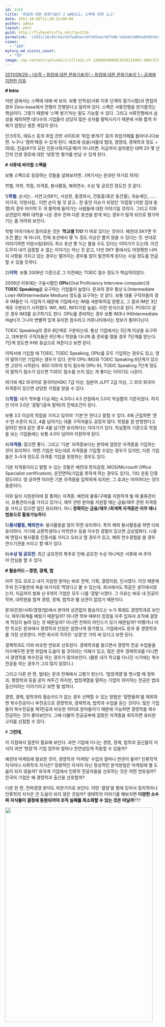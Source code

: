 ```yaml
---
id: 2124
title: '취업에 대한 문화기술지 2 &#8211; 스펙에 대한 소고'
date: 2011-10-05T11:20:11+00:00
author: admin
layout: post
guid: http://flyhendrixfly.net/?p=2124
permalink: '/2011/10/05/%ec%b7%a8%ec%97%85%ec%97%90-%eb%8c%80%ed%95%9c-%eb%ac%b8%ed%99%94%ea%b8%b0%ec%88%a0%ec%a7%80-2-%ec%8a%a4%ed%8e%99%ec%97%90-%eb%8c%80%ed%95%9c-%ec%86%8c%ea%b3%a0/'
views:
  - "389"
mytory_md_visits_count:
  - "70"
image: /wp-content/uploads/1/cfile22.uf.120A993B4E8C3D36215803-480x372.jpg
---
```

<a href="http://flyinghendrix.tistory.com/840" target="_blank">2011/09/29 &#8211; [습작 &#8211; 취업에 대한 문화기술지] &#8211; 취업에 대한 문화기술지 1 &#8211; 공채에 지원한 이유</a>

**<font class="Apple-style-span" color="#000000"># Intro</font>**
  
이번 글에서는 스펙에 대해 써 보자. 보통 인적성(서류 이후 단계의 필기시험)과 면접의 경우 Zero-base에서 전형이 진행된다고 알려져 있다. 스펙은 서류전형을 판가름짓는 핵심이다. 그렇기 때문에 &#8216;스펙 쌓기&#8217;라는 말도 가능할 수 있다. 그리고 서류전형에서 삼성을 제외하면 대다수의 기업들이 상당히 많은 숫자를 탈락시키기 때문에 서류 합격 자체가 엄청난 생존 게임이 된다.

인크루트, 에듀스 등의 취업 관련 사이트와&nbsp;&#8216;취업 뽀개기&#8217; 등의 취업카페를 돌아다니다보면. 누구나 &#8216;겸허&#8217;해질 수 있게 된다. 애초에 성골(서울대 법대, 경영대, 경제학과 정도 + 의대), 진골(KY의 모든 인문사회/이공계)이 아니라면. 지금까지 살아왔던 대략 20 몇 년 간의 인생 경로에 대한 &#8216;냉정&#8217;한 평가를 만날 수 있게 된다.

**\# 서류에 써야할 스펙들**
  
보통 스펙으로 등장하는 것들을 살펴보자면.. (여기서는 문과만 하기로 하자)
  
학벌, 어학, 학점, 자격증, 봉사활동, 해외연수, 수상 및 공모전 정도인 것 같다.

1)**<font class="Apple-style-span" color="#112a75">학벌</font>**: 순서는.. 서연고(SKY), 서성한, 중경외시, 건동홍(혹은 동건홍), 국숭세단, &#8230;.. 지거국, 지방사립.. 이런 순이 될 것 같고.. 한 동안 이슈가 되었던 &#8216;지잡동'(지방 잡대 동맹)의 경우 마지막 두 개 블럭에 들어가는 사람들에 대한 이야기일 것이다. 그리고 이와 상관없이 해외 대학을 나온 경우 전혀 다른 포션을 받게 되는 경우가 많게 되므로 평가하기는 좀 어려워 보인다.

학벌 이야기에서 흥미로운 것은 &#8216;**학교별 T/O**&#8216;가 따로 있다는 것이다. 예컨대 SKY면 무조건 뽑는 게 아니라, 전체 포션에서 몇 % 정도 이상은 뽑지 않을 수 있다는 것. 반대로 이야기하면 지방사립대라도 최소 포션 몇 %는 붙을 수도 있다는 이야기가 도는데. 이건 도무지 내가 검증할 수 없는 이야기는 아닌 것 같고, 다만 SKY 중에서도 어정쩡한 나머지 사항을 가지고 있는 경우는 떨어지는 경우를 많이 발견하게 된다는 사실 정도를 언급할 수 있을 듯하다.

2)**<font class="Apple-style-span" color="#112a75">어학</font>**: 보통 2009년 기준으로 그 이전에는 TOEIC 점수 정도가 핵심적이었다. 

2009년 이후에는 구술시험인 **OPIc**(Oral Proficiency Interview-computer)과 **TOEIC Speaking**을 요구하는 기업들이 늘었다. 문과의 경우 통상 IL(Intermediate Low)-IM(Intermediate Medium) 정도를 요구하는 것 같다. 보통 대졸 구직자들의 경우 IM들은 다 기입하기 떄문에 기업에서는 IM을 세분화하길 원했고, 그 결과 IM은 3단계로 구분되기 시작했다. IM1, IM2, IM3(가장 높음). 이런 방식으로 된다. POSCO 같은 경우 IM3를 요구하기도 한다. OPIc를 준비하는 경우 보통 IM3나 IH(Intermediate High)가 그나마 변별력 있게 유리한 점수라고 커뮤니티에서는 정보가 돌아다닌다.

TOEIC Speaking의 경우 8단계로 구분되는데. 통상 기업에서는 5단계 이상을 요구하고, 대부분의 구직자들은 6단계나 학원들 다니며 좀 준비를 했을 경우 7단계를 받는다. 7단계 정도면 IH와 동급으로 쳐준다고 보면 된다.

이력서에 기입할 때 TOEIC, TOEIC Speaking, OPIc를 모두 기입하는 경우도 있고, 영어 말하기만 기입하는 경우가 있다. 만약 OPIc IM2와 TOEIC Speaking 6단계가 있으면 고민이 시작된다. 850 이하의 토익 점수와 OPIc IH, TOEIC Speaking 7단계 정도의 말하기 점수가 있으면 TOEIC 점수를 쓰지 않는 게 좋다는 이야기도 나온다.

여기에 제2 외국어로 중국어(HSK) 7급 이상, 일본어 JLPT 2급 이상, 그 외의 외국어 자격증이 있으면 상당한 가점을 받을 수 있다.

3)**<font class="Apple-style-span" color="#112a75">학점</font>**: 내가 학부를 다닐 때는 4.3이나 4.5 만점에서 3.0이 착실함의 기준이었다. 하지만 이미 3.0은 &#8216;광탈'(광속 탈락)의 전제조건이 된다. 

보통 3.5 이상의 학점을 가지고 있어야 &#8216;기본&#8217;은 한다고 말할 수 있다. 4에 근접하면 &#8216;준수&#8217;한 수준이 되고, 4를 넘어가는 대졸 구직자들도 굉장히 많다. 학점을 잘 반영한다고 알려진 현대 같은 경우 4를 넘기면 유리하다는 이야기가 있다. 착실함의 기준으로 학점을 보는 기업들에는 보통 4.0이 넘어야 지원하게 된다.

4)**<font class="Apple-style-span" color="#112a75">자격증</font>**: 많으면 좋다. 그리고 &#8216;기본&#8217; 자격증보다는 분야에 걸맞은 자격증을 기입하는 것이 유리하다. 어떤 기업은 되는데로 자격증을 기입할 수있는 경우가 있지만, 다른 기업들은 3~5개 정도로 자격증 기입을 한정하는 경우도 있다.

기본 자격증이라고 말할 수 있는 것들은 예컨대 한자검정, MOS(Microsoft Office Specialist certification), 운전면허(기입을 못하게 하는 경우도 있다), 기타 운동 단증 정도이다. 영 궁하면 이러한 기본 자격증을 입력하게 되지만, 그 효과는 미미하다는 것이 중론이다.

이와 달리 지원분야에 잘 통하는 자격증. 예컨대 물류/구매를 지원하게 될 때 물류관리사, 유통관리사를 가지고 있거나, 재무 관련 분야를 지원할 때는 금융/재무 관련 자격증을 가지고 있으면 일단 유리하다. 아니 **정확히는 금융/재무 /회계쪽 자격증은 아무 때나 범용으로 활용가능하다**.

5)**<font class="Apple-style-span" color="#112a75">봉사활동, 해외연수</font>**: 봉사활동을 많이 하면 유리하다. 특히 해외 봉사활동을 하면 더욱 유리하다. 거기에 교환학생이나 어학연수 등을 이수한 경험이 있으면 금상첨화다. 나중에 면접시 봉사활동 인증서를 가지고 오라고 할 경우가 있고, 해외 연수경험을 쓸 경우 연수기관을 쓰라고 할 때가 있다.

6)**<font class="Apple-style-span" color="#112a75">수상 및 공모전</font>**: 최근 공모전의 폭주로 인해 공모전 수상 하나씩은 서류에 써 주어야&nbsp;안심을 할 수 있다.

**<font class="Apple-style-span" color="#000000"># 필승카드 &#8211; 경영, 경제, 법</font>**

아무 것도 모르고 내가 지원한 분야는 바로 전략, 기획, 경영지원, 인사였다. 이것 때문에 주위 친구들한테 욕을 바가지로 먹었다고 볼 수 있는데. 회사에서도 똑같은 생각에서였는지. 지금까지 발표 난 8개의 기업은 모두 나를 &#8216;광탈&#8217;시켰다. 그 이유는 바로 내 전공이 학부, 대학원을 합쳐 경영, 경제, 법학과 별 상관이 없었기 때문이다.

문과(인문/사회/경영/법)에서 분야와 상관없이 필승카드는 누가 뭐래도 경영학과로 보인다. 재무/회계를 배웠기 때문일까? 아니면 학부 때부터 정장을 자주 입혀서 조직에 걸맞게 적당히 눌려 있는 것 때문일까? 아니면 전략의 마인드가 있기 때문일까? 어쨌거나 어떤 학교든 문과에서 경영학과 인원은 엄청나게 증가했고, 기업에서도 문과 중 경영학과를 가장 선호한다. 어떤 회사의 직무든 &#8216;상경&#8217;은 거의 써 있다고 보면 된다.

경제학과도 이와 비슷한 연유로 선호된다. 경제학과를 들으면서 경영학 전공 수업들을 이수해두면 분명 취업에 도움이 될 것이라는 이해가 있고, 많은 경우 경제학과를 다니면서 경영학을 복수전공 하는 경우가 많아보인다. (물론 내가 학교를 다니던 시기에는 복수전공을 하는 경우가 그리 많지 않았다.)

그리고 다른 한 편, 법대는 문과 전체에서 고평가 받는다. &#8216;법정계열&#8217;을 명시할 때 정외과, 행정학과 등을 같이 쳐주긴 하지만, 법정계열을 말하는 기업이 의미하는 전공은 법대 출신이라는 이야기라고 보면 될 법하다.

경영, 경제, 법학과의 필승카드가 없는 경우 선택할 수 있는 방법은 &#8216;정면돌파&#8217;를 제외하면 복수전공이나 부전공으로 경영학과, 경제학과, 법학과 수업을 듣는 것이다. 많은 기업들이 복수전공을 제1전공과 비슷한 의미로 받아들이기 때문에 가능하면 경영학을 복수전공하는 것이 좋아보인다. 그에 더불어 전공공부에 걸맞은 자격증을 취득하면 유리한 고지를 선점할 수 있다.

#&nbsp;**<font class="Apple-style-span" color="#000000">그런데</font>**, 
  
이 지점에서 질문이 필요해 보인다. 과연 기업에 다니는 경영, 경제, 법학과 출신들의 지식이 과연 &#8216;현장&#8217;의 기업 업무와 얼마나 친연성있게 작동할 수 있을까?

예컨대 마케팅에 필요한 것이, 경영학과 &#8216;마케팅&#8217; 수업과 얼마나 연관이 될까? 인류학적 지식이나 사회학과 지식은? 정량적인 지식이 아닌 정성적인 분석방법은 마케팅에 별 도움이 되지 않을까? 외국계 기업에서 인류학 전공자들을 선호하는 것은 어떤 연유일까? 한국의 기업은 왜 경영학과 출신을 선호할까?

다른 한 편, 전략경영 분야도 마찬가지로 보인다. 어떤 &#8216;결정&#8217;을 함에 있어서 정치학이나 인류학의 지식은 큰 도움이 되지 않은 것일까? 생태학의 이야기를 해보자면 **<font class="Apple-style-span" color="#000000">다양한 소수파 지식들이 결정에 동원되어야 조직 실패를 최소화할 수 있는 것은 아닐까</font>**???&nbsp;

<p style="MARGIN: 0px">
  <img src="http://submania.dothome.co.kr/wp-content/uploads/1/cfile22.uf.120A993B4E8C3D36215803.jpg" class="aligncenter" width="480" height="697" alt="" filename="images.jpg" filemime="image/jpeg" />
</p>
